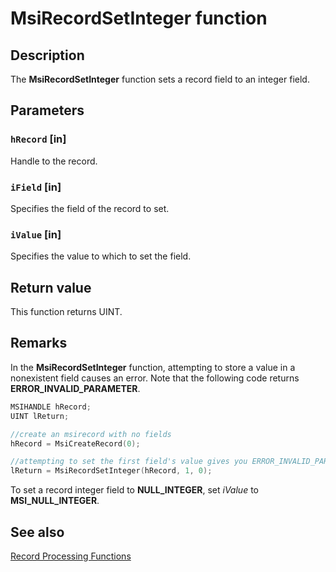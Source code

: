 # MsiRecordSetInteger function

## Description

The
**MsiRecordSetInteger** function sets a record field to an integer field.

## Parameters

### `hRecord` [in]

Handle to the record.

### `iField` [in]

Specifies the field of the record to set.

### `iValue` [in]

Specifies the value to which to set the field.

## Return value

This function returns UINT.

## Remarks

In the
**MsiRecordSetInteger** function, attempting to store a value in a nonexistent field causes an error. Note that the following code returns **ERROR_INVALID_PARAMETER**.

```cpp
MSIHANDLE hRecord;
UINT lReturn;

//create an msirecord with no fields
hRecord = MsiCreateRecord(0);

//attempting to set the first field's value gives you ERROR_INVALID_PARAMETER
lReturn = MsiRecordSetInteger(hRecord, 1, 0);

```

To set a record integer field to **NULL_INTEGER**, set *iValue* to **MSI_NULL_INTEGER**.

## See also

[Record Processing Functions](https://learn.microsoft.com/windows/desktop/Msi/database-functions)